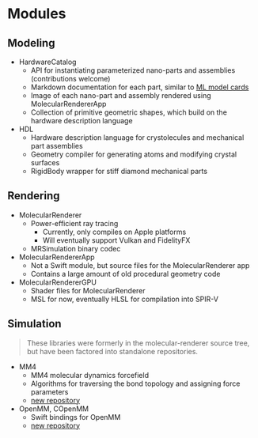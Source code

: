 # Modules

## Modeling

- HardwareCatalog
  - API for instantiating parameterized nano-parts and assemblies (contributions welcome)
  - Markdown documentation for each part, similar to [ML model cards](https://modelcards.withgoogle.com/about)
  - Image of each nano-part and assembly rendered using MolecularRendererApp
  - Collection of primitive geometric shapes, which build on the hardware description language
- HDL
  - Hardware description language for crystolecules and mechanical part assemblies
  - Geometry compiler for generating atoms and modifying crystal surfaces
  - RigidBody wrapper for stiff diamond mechanical parts

## Rendering

- MolecularRenderer
  - Power-efficient ray tracing
    - Currently, only compiles on Apple platforms
    - Will eventually support Vulkan and FidelityFX
  - MRSimulation binary codec
- MolecularRendererApp
  - Not a Swift module, but source files for the MolecularRenderer app
  - Contains a large amount of old procedural geometry code
- MolecularRendererGPU
  - Shader files for MolecularRenderer
  - MSL for now, eventually HLSL for compilation into SPIR-V

## Simulation

> These libraries were formerly in the molecular-renderer source tree, but have been factored into standalone repositories.

- MM4
  - MM4 molecular dynamics forcefield
  - Algorithms for traversing the bond topology and assigning force parameters
  - [new repository](https://github.com/philipturner/MM4)
- OpenMM, COpenMM
  - Swift bindings for OpenMM
  - [new repository](https://github.com/philipturner/swift-openmm)
